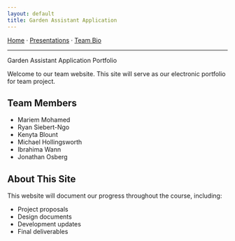 ```yaml
---
layout: default
title: Garden Assistant Application
---
```

<link rel="stylesheet" href="/Garden-Assistant-Application/assets/css/custom.css">

<!-- NAV BAR (manual) -->
<p>
  <a href="/Garden-Assistant-Application/">Home</a> ·
  <a href="/Garden-Assistant-Application/presentations">Presentations</a> ·
  <a href="/Garden-Assistant-Application/team">Team Bio</a>
</p>
<hr>

Garden Assistant Application Portfolio

Welcome to our team website. This site will serve as our electronic portfolio for team project.

## Team Members 
- Mariem Mohamed
- Ryan Siebert-Ngo 
- Kenyta Blount
- Michael Hollingsworth
- Ibrahima Wann
- Jonathan Osberg
 

## About This Site
This website will document our progress throughout the course, including:
- Project proposals
- Design documents
- Development updates
- Final deliverables
